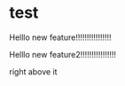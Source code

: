 # test



Helllo new feature!!!!!!!!!!!!!!!!



Helllo new feature2!!!!!!!!!!!!!!!!


right above it
